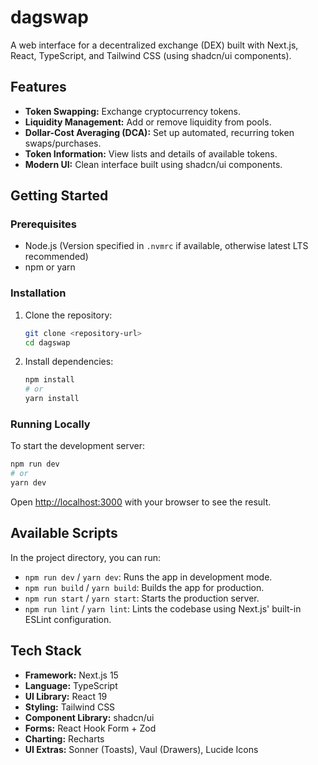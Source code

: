# dagswap

A web interface for a decentralized exchange (DEX) built with Next.js, React, TypeScript, and Tailwind CSS (using shadcn/ui components).

## Features

*   **Token Swapping:** Exchange cryptocurrency tokens.
*   **Liquidity Management:** Add or remove liquidity from pools.
*   **Dollar-Cost Averaging (DCA):** Set up automated, recurring token swaps/purchases.
*   **Token Information:** View lists and details of available tokens.
*   **Modern UI:** Clean interface built using shadcn/ui components.

## Getting Started

### Prerequisites

*   Node.js (Version specified in `.nvmrc` if available, otherwise latest LTS recommended)
*   npm or yarn

### Installation

1.  Clone the repository:
    ```bash
    git clone <repository-url>
    cd dagswap
    ```
2.  Install dependencies:
    ```bash
    npm install
    # or
    yarn install
    ```

### Running Locally

To start the development server:

```bash
npm run dev
# or
yarn dev
```

Open [http://localhost:3000](http://localhost:3000) with your browser to see the result.

## Available Scripts

In the project directory, you can run:

*   `npm run dev` / `yarn dev`: Runs the app in development mode.
*   `npm run build` / `yarn build`: Builds the app for production.
*   `npm run start` / `yarn start`: Starts the production server.
*   `npm run lint` / `yarn lint`: Lints the codebase using Next.js' built-in ESLint configuration.

## Tech Stack

*   **Framework:** Next.js 15
*   **Language:** TypeScript
*   **UI Library:** React 19
*   **Styling:** Tailwind CSS
*   **Component Library:** shadcn/ui
*   **Forms:** React Hook Form + Zod
*   **Charting:** Recharts
*   **UI Extras:** Sonner (Toasts), Vaul (Drawers), Lucide Icons 
